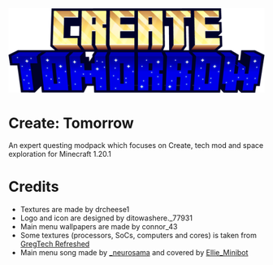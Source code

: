 <div align="center">
    <img src="./config/fancymenu/assets/logo.png" alt="logo" width="1024px">
</div>

# Create: Tomorrow

An expert questing modpack which focuses on Create, tech mod and space exploration for Minecraft 1.20.1

# Credits

-   Textures are made by drcheese1
-   Logo and icon are designed by ditowashere.\_77931
-   Main menu wallpapers are made by connor_43
-   Some textures (processors, SoCs, computers and cores) is taken from [GregTech Refreshed](https://github.com/ULSTICK/GregTechRefreshed)
-   Main menu song made by [\_neurosama](https://www.youtube.com/@_neurosama) and covered by [Ellie_Minibot](https://www.youtube.com/@Ellie_Minibot)
